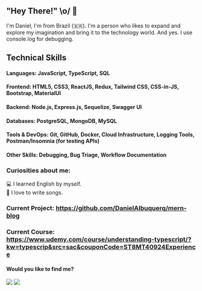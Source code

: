 ##  "Hey There!" \o/ 👋
I'm Daniel, I'm from Brazil (🇧🇷). I'm a person who likes to expand and explore my imagination and bring it to the technology world.
And yes. I use console.log for debugging.

## Technical Skills
#### Languages: JavaScript, TypeScript, SQL    
#### Frontend: HTML5, CSS3, ReactJS, Redux, Tailwind CSS, CSS-in-JS, Bootstrap, MaterialUI  
#### Backend: Node.js, Express.js, Sequelize, Swagger UI  
#### Databases: PostgreSQL, MongoDB, MySQL  
#### Tools & DevOps: Git, GitHub,  Docker, Cloud Infrastructure, Logging Tools, Postman/Insomnia (for testing APIs)  
#### Other Skills: Debugging, Bug Triage, Workflow Documentation  

### Curiosities about me:
  
:computer: I learned English by myself.    
:pencil: I love to write songs.   
 
   ### Current Project: https://github.com/DanielAlbuquerq/mern-blog
   ### Current Course: https://www.udemy.com/course/understanding-typescript/?kw=typescrip&src=sac&couponCode=ST8MT40924Experience

 #### Would you like to find me?

 <div>
  <a href="https://www.linkedin.com/in/daniel-albuquerque-0a693215a/" rel="nofollow"><img src="https://img.shields.io/badge/-LinkedIn-%230077B5?style=for-the-badge&amp;logo=linkedin&amp;logoColor=white" style="max-width: 100%;"></a>
 <a href="https://api.whatsapp.com/send?phone=5511964548597" rel="nofollow"><img src= "https://img.shields.io/badge/WhatsApp-25D366?style=for-the-badge&logo=whatsapp&logoColor=white"></a>
 </div>
